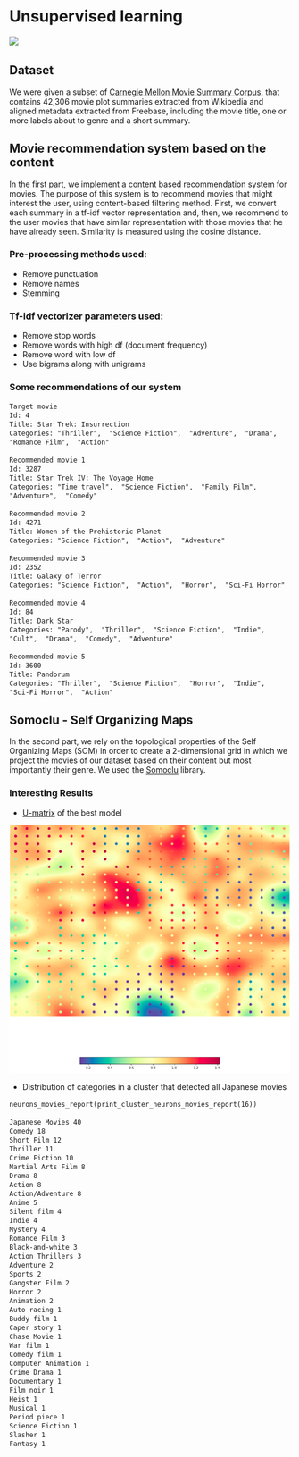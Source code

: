 # Unsupervised learning

<p float="center">
  <img src="http://clture.org/wp-content/uploads/2015/12/Netflix-Streaming-End-of-Year-Posts.jpg" width="480" />
</p>

## Dataset

We were given a subset of [Carnegie Mellon Movie Summary Corpus](http://www.cs.cmu.edu/~ark/personas/), that contains 42,306 movie plot summaries extracted from Wikipedia and aligned metadata extracted from Freebase, including the movie title, one or more labels about to genre and a short summary. 


## Movie recommendation system based on the content

In the first part, we implement a content based recommendation system for movies. The purpose of this system is to recommend movies that might interest the user, using content-based filtering method. First, we convert each summary in a tf-idf vector representation and, then, we recommend to the user movies that have similar representation with those movies that he have already seen. Similarity is measured using the cosine distance.


### Pre-processing methods used:

- Remove punctuation
- Remove names
- Stemming

### Tf-idf vectorizer parameters used:

- Remove stop words
- Remove words with high df (document frequency)
- Remove word with low df
- Use bigrams along with unigrams

### Some recommendations of our system

```
Target movie
Id: 4
Title: Star Trek: Insurrection
Categories: "Thriller",  "Science Fiction",  "Adventure",  "Drama",  "Romance Film",  "Action"

Recommended movie 1
Id: 3287
Title: Star Trek IV: The Voyage Home
Categories: "Time travel",  "Science Fiction",  "Family Film",  "Adventure",  "Comedy"

Recommended movie 2
Id: 4271
Title: Women of the Prehistoric Planet
Categories: "Science Fiction",  "Action",  "Adventure"

Recommended movie 3
Id: 2352
Title: Galaxy of Terror
Categories: "Science Fiction",  "Action",  "Horror",  "Sci-Fi Horror"

Recommended movie 4
Id: 84
Title: Dark Star
Categories: "Parody",  "Thriller",  "Science Fiction",  "Indie",  "Cult",  "Drama",  "Comedy",  "Adventure"

Recommended movie 5
Id: 3600
Title: Pandorum
Categories: "Thriller",  "Science Fiction",  "Horror",  "Indie",  "Sci-Fi Horror",  "Action"
```

## Somoclu - Self Organizing Maps

In the second part, we rely on the topological properties of the Self Organizing Maps (SOM) in order to create a 2-dimensional grid in which we project the movies of our dataset based on their content but most importantly their genre. We used the [Somoclu](https://somoclu.readthedocs.io/en/stable/index.html) library. 

### Interesting Results

- [U-matrix](https://en.wikipedia.org/wiki/U-matrix) of the best model

<p float="center">
  <img src="./u_matrix_best.png" width="580" />
</p>


- Distribution of categories in a cluster that detected all Japanese movies

```
neurons_movies_report(print_cluster_neurons_movies_report(16))

Japanese Movies 40
Comedy 18
Short Film 12
Thriller 11
Crime Fiction 10
Martial Arts Film 8
Drama 8
Action 8
Action/Adventure 8
Anime 5
Silent film 4
Indie 4
Mystery 4
Romance Film 3
Black-and-white 3
Action Thrillers 3
Adventure 2
Sports 2
Gangster Film 2
Horror 2
Animation 2
Auto racing 1
Buddy film 1
Caper story 1
Chase Movie 1
War film 1
Comedy film 1
Computer Animation 1
Crime Drama 1
Documentary 1
Film noir 1
Heist 1
Musical 1
Period piece 1
Science Fiction 1
Slasher 1
Fantasy 1
```


